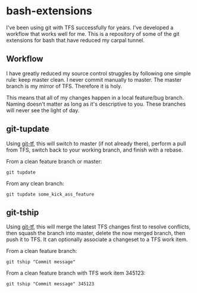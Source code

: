 bash-extensions
===============

I've been using git with TFS successfully for years. I've developed a workflow that works well for me. This is a repository of some of the git extensions for bash that have reduced my carpal tunnel.

## Workflow

I have greatly reduced my source control struggles by following one simple rule: keep master clean. I never commit manually to master. The master branch is my mirror of TFS. Therefore it is holy.

This means that all of my changes happen in a local feature/bug branch. Naming doesn't matter as long as it's descriptive to you. These branches will never see the light of day.

## git-tupdate

Using [git-tf](http://gittf.codeplex.com), this will switch to master (if not already there), perform a pull from TFS, switch back to your working branch, and finish with a rebase.

From a clean feature branch or master:
```
git tupdate
```

From any clean branch:
```
git tupdate some_kick_ass_feature
```

## git-tship

Using [git-tf](http://gittf.codeplex.com), this will merge the latest TFS changes first to resolve conflicts, then squash the branch into master, delete the now merged branch, then push it to TFS. It can optionally associate a changeset to a TFS work item.

From a clean feature branch:
```
git tship "Commit message"
```

From a clean feature branch with TFS work item 345123:
```
git tship "Commit message" 345123
```
